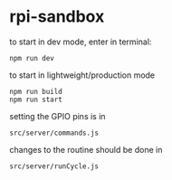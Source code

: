 # rpi-sandbox

to start in dev mode, enter in terminal:
  ```
  npm run dev
  ```

to start in lightweight/production mode
```
npm run build
npm run start
```

setting the GPIO pins is in
```
src/server/commands.js
```

changes to the routine should be done in
```
src/server/runCycle.js
```

